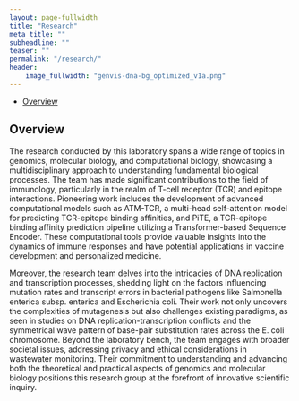 ```yaml
---
layout: page-fullwidth
title: "Research"
meta_title: ""
subheadline: ""
teaser: ""
permalink: "/research/"
header:
    image_fullwidth: "genvis-dna-bg_optimized_v1a.png"
---
```


<div data-magellan-expedition="fixed">
  <ul class="sub-nav">
    <li data-magellan-arrival="Overview"><a href="#Overview">Overview</a></li>
  </ul>
</div>

<h2 data-magellan-destination="Overview">Overview</h2>
<a name="Overview"></a>

The research conducted by this laboratory spans a wide range of topics in genomics, molecular biology, and computational biology, showcasing a multidisciplinary approach to understanding fundamental biological processes. The team has made significant contributions to the field of immunology, particularly in the realm of T-cell receptor (TCR) and epitope interactions. Pioneering work includes the development of advanced computational models such as ATM-TCR, a multi-head self-attention model for predicting TCR-epitope binding affinities, and PiTE, a TCR-epitope binding affinity prediction pipeline utilizing a Transformer-based Sequence Encoder. These computational tools provide valuable insights into the dynamics of immune responses and have potential applications in vaccine development and personalized medicine.

Moreover, the research team delves into the intricacies of DNA replication and transcription processes, shedding light on the factors influencing mutation rates and transcript errors in bacterial pathogens like Salmonella enterica subsp. enterica and Escherichia coli. Their work not only uncovers the complexities of mutagenesis but also challenges existing paradigms, as seen in studies on DNA replication-transcription conflicts and the symmetrical wave pattern of base-pair substitution rates across the E. coli chromosome. Beyond the laboratory bench, the team engages with broader societal issues, addressing privacy and ethical considerations in wastewater monitoring. Their commitment to understanding and advancing both the theoretical and practical aspects of genomics and molecular biology positions this research group at the forefront of innovative scientific inquiry.
